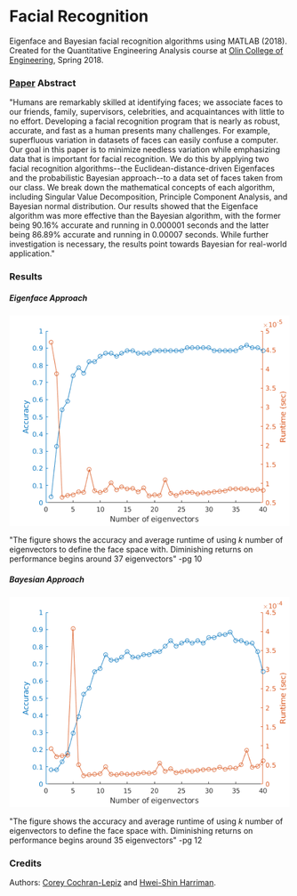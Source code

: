 # Facial Recognition
Eigenface and Bayesian facial recognition algorithms using MATLAB (2018).
Created for the Quantitative Engineering Analysis course at [Olin College of Engineering](www.olin.edu), Spring 2018.

### [Paper](EigenfaceTechnicalPaper.pdf) Abstract
"Humans are remarkably skilled at identifying faces; we associate faces to our friends, family, supervisors, celebrities, and acquaintances with little to no effort. Developing a facial recognition program that is nearly as robust, accurate, and fast as a human presents many challenges. For example, superfluous variation in datasets of faces can easily confuse a computer. Our goal in this paper is to minimize needless variation while emphasizing data that is important for facial recognition. We do this by applying two facial recognition algorithms--the Euclidean-distance-driven Eigenfaces and the probabilistic Bayesian approach--to a data set of faces taken from our class. We break down the mathematical concepts of each algorithm, including Singular Value Decomposition, Principle Component Analysis, and Bayesian normal distribution. Our results showed that the Eigenface algorithm was more effective than the Bayesian algorithm, with the former being 90.16% accurate and running in 0.000001 seconds and the latter being 86.89% accurate and running in 0.00007 seconds. While further investigation is necessary, the results point towards Bayesian for real-world application."

### Results
##### Eigenface Approach
![Eigenface](Images/Eigenface_Results.png)

"The figure shows the accuracy and average runtime of using *k* number of eigenvectors to define the face space with. Diminishing returns on performance begins around 37 eigenvectors" -pg 10

##### Bayesian Approach
![Bayesian](Images/Bayesian_Results.png)

"The figure shows the accuracy and average runtime of using *k* number of eigenvectors to define the face space with. Diminishing returns on performance begins around 35 eigenvectors" -pg 12


### Credits
Authors: [Corey Cochran-Lepiz](https://github.com/coreyacl) and [Hwei-Shin Harriman](https://github.com/hsharriman).
